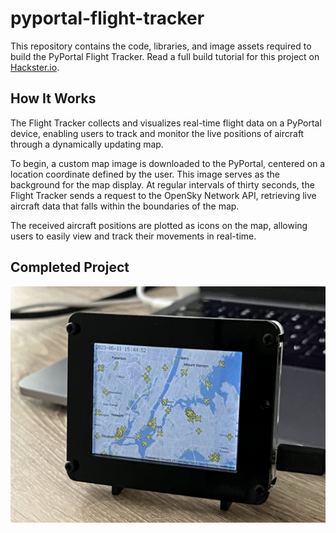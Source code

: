 # pyportal-flight-tracker
This repository contains the code, libraries, and image assets required to build the PyPortal Flight Tracker. Read a full build tutorial for this project on [Hackster.io](https://www.hackster.io/rhammell/pyportal-flight-tracker-0be6b0).

## How It Works
The Flight Tracker collects and visualizes real-time flight data on a PyPortal device, enabling users to track and monitor the live positions of aircraft through a dynamically updating map.

To begin, a custom map image is downloaded to the PyPortal, centered on a location coordinate defined by the user. This image serves as the background for the map display. At regular intervals of thirty seconds, the Flight Tracker sends a request to the OpenSky Network API, retrieving live aircraft data that falls within the boundaries of the map. 

The received aircraft positions are plotted as icons on the map, allowing users to easily view and track their movements in real-time.

## Completed Project
<img src="img/flight_tracker.jpg">



